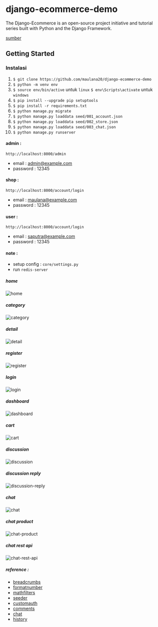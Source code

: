# django-ecommerce-demo
The Django-Ecommerce is an open-source project initiative and tutorial series built with Python and the Django Framework.

[sumber](https://github.com/veryacademy/django-ecommerce-project)

## Getting Started

### Instalasi

1.  `$ git clone https://github.com/maulana20/django-ecommerce-demo`
2.  `$ python -m venv env`
3.  `$ source env/bin/active` untuk `linux` `$ env\Scripts\activate` untuk `windows`
4.  `$ pip install --upgrade pip setuptools`
5.  `$ pip install -r requirements.txt`
6.  `$ python manage.py migrate`
7.  `$ python manage.py loaddata seed/001_account.json`
8.  `$ python manage.py loaddata seed/002_store.json`
9.  `$ python manage.py loaddata seed/003_chat.json`
10.  `$ python manage.py runserver`

#### admin :
`http://localhost:8000/admin`
- email : admin@example.com
- password : 12345

#### shop :
`http://localhost:8000/account/login`
- email : maulana@example.com
- password : 12345

#### user :
`http://localhost:8000/account/login`
- email : saputra@example.com
- password : 12345

#### note :
- setup config : `core/settings.py`
- run `redis-server`

##### home
![home](https://github.com/maulana20/django-ecommerce-demo/blob/main/screens/home.png)

##### category
![category](https://github.com/maulana20/django-ecommerce-demo/blob/main/screens/category.png)

##### detail
![detail](https://github.com/maulana20/django-ecommerce-demo/blob/main/screens/detail.png)

##### register
![register](https://github.com/maulana20/django-ecommerce-demo/blob/main/screens/register.png)

##### login
![login](https://github.com/maulana20/django-ecommerce-demo/blob/main/screens/login.png)

##### dashboard
![dashboard](https://github.com/maulana20/django-ecommerce-demo/blob/main/screens/dashboard.png)

##### cart
![cart](https://github.com/maulana20/django-ecommerce-demo/blob/main/screens/cart.png)

##### discussion
![discussion](https://github.com/maulana20/django-ecommerce-demo/blob/main/screens/discussion.png)

##### discussion reply
![discussion-reply](https://github.com/maulana20/django-ecommerce-demo/blob/main/screens/discussion-reply.png)

##### chat
![chat](https://github.com/maulana20/django-ecommerce-demo/blob/main/screens/chat.png)

##### chat product
![chat-product](https://github.com/maulana20/django-ecommerce-demo/blob/main/screens/chat-product.png)

##### chat rest api
![chat-rest-api](https://github.com/maulana20/django-ecommerce-demo/blob/main/screens/chat-rest-api.png)

##### reference :
- [breadcrumbs](https://django-bootstrap-breadcrumbs.readthedocs.io/en/latest/)
- [formatnumber](https://stackoverflow.com/questions/346467/format-numbers-in-django-templates)
- [mathfilters](https://pypi.org/project/django-mathfilters/)
- [seeder](https://medium.com/@ardho/migration-and-seeding-in-django-3ae322952111)
- [customauth](https://kimmosaaskilahti.fi/blog/2021-04-18-django-custom-authentication/)
- [comments](https://djangocentral.com/creating-comments-system-with-django/)
- [chat](https://github.com/narrowfail/django-channels-chat)
- [history](https://django-simple-history.readthedocs.io/en/latest/quick_start.html)
